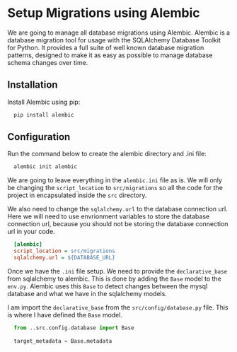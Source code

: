 # Setup Migrations using Alembic

We are going to manage all database migrations using Alembic. Alembic is a database migration tool for usage with the SQLAlchemy Database Toolkit for Python. It provides a full suite of well known database migration patterns, designed to make it as easy as possible to manage database schema changes over time.

## Installation

Install Alembic using pip:

```bash
  pip install alembic
```

## Configuration

Run the command below to create the alembic directory and .ini file:

```bash
  alembic init alembic
```

We are going to leave everything in the `alembic.ini` file as is. We will only be changing the `script_location` to `src/migrations` so all the code for the project in encapsulated inside the `src` directory. 

We also need to change the  `sqlalchemy.url` to the database connection url. Here we will need to use envrionment variables to store the database connection url, because you should not be storing the database connection url in your code. 

```ini
  [alembic]
  script_location = src/migrations
  sqlalchemy.url = ${DATABASE_URL}
```

Once we have the `.ini` file setup. We need to provide the `declarative_base` from sqlalchemy to alembic. This is done by adding the `Base` model to the `env.py`. Alembic uses this `Base` to detect changes between the mysql database and what we have in the sqlalchemy models. 

I am import the `declarative_base` from the `src/config/database.py` file. This is where I have defined the `Base` model. 

```python
  from ..src.config.database import Base
  
  target_metadata = Base.metadata
```